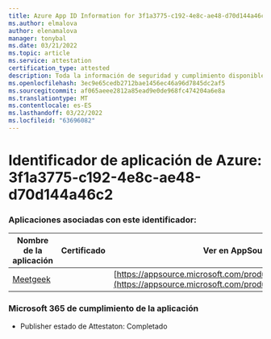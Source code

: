 ```yaml
---
title: Azure App ID Information for 3f1a3775-c192-4e8c-ae48-d70d144a46c2
ms.author: elmalova
author: elenamalova
manager: tonybal
ms.date: 03/21/2022
ms.topic: article
ms.service: attestation
certification_type: attested
description: Toda la información de seguridad y cumplimiento disponible para 3f1a3775-c192-4e8c-ae48-d70d144a46c2.
ms.openlocfilehash: 3ec9e65cedb2712bae1456ec46a96d7845dc2af5
ms.sourcegitcommit: af065aeee2812a85ead9e0de968fc474204a6e8a
ms.translationtype: MT
ms.contentlocale: es-ES
ms.lasthandoff: 03/22/2022
ms.locfileid: "63696082"
---
```

# <a name="azure-app-id-3f1a3775-c192-4e8c-ae48-d70d144a46c2"></a>Identificador de aplicación de Azure: 3f1a3775-c192-4e8c-ae48-d70d144a46c2


### <a name="apps-associated-with-this-id"></a>Aplicaciones asociadas con este identificador:
| **Nombre de la aplicación** | **Certificado** | **Ver en AppSource** |
|--------------|---------------|-----------------------|
| [Meetgeek](../forward/WA200003720.md) |  | [https://appsource.microsoft.com/product/office/WA200003720](https://appsource.microsoft.com/product/office/WA200003720) |

### <a name="microsoft-365-app-compliance-status"></a>Microsoft 365 de cumplimiento de la aplicación
- Publisher estado de Attestaton: Completado
